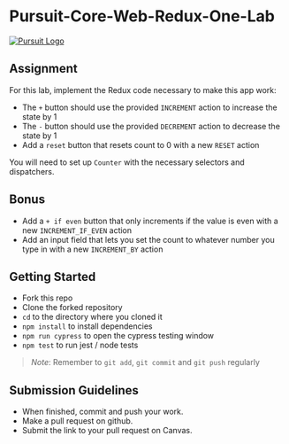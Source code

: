# Pursuit-Core-Web-Redux-One-Lab

[![Pursuit Logo](https://avatars1.githubusercontent.com/u/5825944?s=200&v=4)](https://pursuit.org)

## Assignment

For this lab, implement the Redux code necessary to make this app work:

- The `+` button should use the provided `INCREMENT` action to increase the state by 1
- The `-` button should use the provided `DECREMENT` action to decrease the state by 1
- Add a `reset` button that resets count to 0 with a new `RESET` action

You will need to set up `Counter` with the necessary selectors and dispatchers.

## Bonus

- Add a `+ if even` button that only increments if the value is even with a new `INCREMENT_IF_EVEN` action
- Add an input field that lets you set the count to whatever number you type in with a new `INCREMENT_BY` action

## Getting Started

- Fork this repo
- Clone the forked repository
- `cd` to the directory where you cloned it
- `npm install` to install dependencies
- `npm run cypress` to open the cypress testing window
- `npm test` to run jest / node tests

> _Note_: Remember to `git add`, `git commit` and `git push` regularly

## Submission Guidelines

- When finished, commit and push your work.
- Make a pull request on github.
- Submit the link to your pull request on Canvas.
